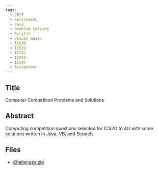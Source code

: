 ```yaml
---
tags:
  - 2017
  - enrichment
  - Java
  - problem solving
  - Scratch
  - Visual Basic
  - ICS2O
  - ICS3U
  - ICS3C
  - ICS4U
  - ICS4C
  - Assignment
---
```

    
## Title

Computer Competition Problems and Solutions

## Abstract

Computing competition questions selected for ICS2O to 4U with some solutions written in Java, VB, and Scratch.

## Files

- [Challenges.zip](resources/2017/Chris_Francis/Challenges.zip)
